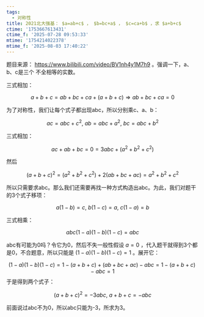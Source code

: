 ```yaml
---
tags:
  - 对称性
title: 2021北大强基： $a=ab+c$ ， $b=bc+a$ ， $c=ca+b$ ，求 $a+b+c$
ctime: '1753667613431'
ctime_f: '2025-07-28 09:53:33'
mtime: '1754214022378'
mtime_f: '2025-08-03 17:40:22'
---
```


题目来源： https://www.bilibili.com/video/BV1nh4y1M7h9 。强调一下，a、b、c是三个 不全相等的实数。

三式相加：

$$
a+b+c = ab+bc+ca+(a+b+c) \Rightarrow ab+bc+ca = 0
$$

为了对称性，我们让每个式子都出现abc，所以分别乘c、a、b：

$$
ac = abc+c^2,\ ab = abc+a^2,\ bc = abc+b^2
$$

三式相加：

$$
ac + ab + bc = 0 = 3abc + (a^2+b^2+c^2)
$$

然后

$$
(a+b+c)^2 = (a^2+b^2+c^2) + 2(ab+bc+ac) = a^2+b^2+c^2
$$

所以只需要求abc。那么我们还需要再找一种方式构造出abc。为此，我们对题干的3个式子移项：

$$
a(1-b) = c,\ b(1-c) = a,\ c(1-a) = b
$$

三式相乘：

$$
abc(1-a)(1-b)(1-c) = abc
$$

abc有可能为0吗？令它为0，然后不失一般性假设 $a=0$ ，代入题干就得到3个都是0，不合题意，所以只能是 $(1-a)(1-b)(1-c) = 1$ 。展开它：

$$
(1-a)(1-b)(1-c) = 1-(a+b+c)+(ab+bc+ac)-abc = 1 - (a+b+c) - abc = 1
$$
于是得到两个式子：

$$
(a+b+c)^2 = -3abc,\ a+b+c = -abc
$$

前面说过abc不为0，所以abc只能为-3，所求为3。
